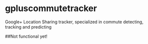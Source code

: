 gpluscommutetracker
===================

Google+ Location Sharing tracker, specialized in commute detecting, tracking and predicting

##Not functional yet!
